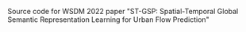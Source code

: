 Source code for WSDM 2022 paper "ST-GSP: Spatial-Temporal Global Semantic Representation Learning for Urban Flow Prediction"
